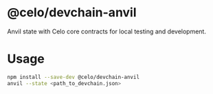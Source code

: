 # @celo/devchain-anvil

Anvil state with Celo core contracts for local testing and development.

# Usage

```bash
npm install --save-dev @celo/devchain-anvil
anvil --state <path_to_devchain.json>
```